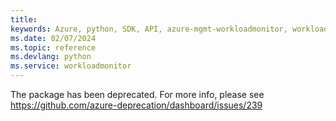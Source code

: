 ```yaml
---
title: 
keywords: Azure, python, SDK, API, azure-mgmt-workloadmonitor, workloadmonitor
ms.date: 02/07/2024
ms.topic: reference
ms.devlang: python
ms.service: workloadmonitor
---
```

The package has been deprecated. For more info, please see https://github.com/azure-deprecation/dashboard/issues/239

